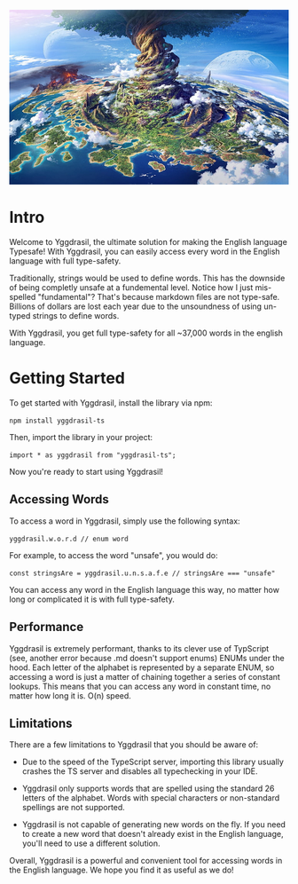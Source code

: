 ![](.github/yggdrasil.jpg)

# Intro
Welcome to Yggdrasil, the ultimate solution for making the English language Typesafe! With Yggdrasil, you can easily access every word in the English language with full type-safety. 

Traditionally, strings would be used to define words. This has the downside of being completly unsafe at a fundemental level. Notice how I just mis-spelled "fundamental"? That's because markdown files are not type-safe. Billions of dollars are lost each year due to the unsoundness of using un-typed strings to define words.

With Yggdrasil, you get full type-safety for all ~37,000 words in the english language.

# Getting Started

To get started with Yggdrasil, install the library via npm:

`npm install yggdrasil-ts`

Then, import the library in your project:

`import * as yggdrasil from "yggdrasil-ts";`

Now you're ready to start using Yggdrasil!

## Accessing Words

To access a word in Yggdrasil, simply use the following syntax:

`yggdrasil.w.o.r.d // enum word`

For example, to access the word "unsafe", you would do:

`const stringsAre = yggdrasil.u.n.s.a.f.e // stringsAre === "unsafe"`

You can access any word in the English language this way, no matter how long or complicated it is with full type-safety.

## Performance

Yggdrasil is extremely performant, thanks to its clever use of TypScript (see, another error because .md doesn't support enums) ENUMs under the hood. Each letter of the alphabet is represented by a separate ENUM, so accessing a word is just a matter of chaining together a series of constant lookups. This means that you can access any word in constant time, no matter how long it is. O(n) speed.

## Limitations

There are a few limitations to Yggdrasil that you should be aware of:

- Due to the speed of the TypeScript server, importing this library usually crashes the TS server and disables all typechecking in your IDE.

- Yggdrasil only supports words that are spelled using the standard 26 letters of the alphabet. Words with special characters or non-standard spellings are not supported.

- Yggdrasil is not capable of generating new words on the fly. If you need to create a new word that doesn't already exist in the English language, you'll need to use a different solution.

Overall, Yggdrasil is a powerful and convenient tool for accessing words in the English language. We hope you find it as useful as we do!

